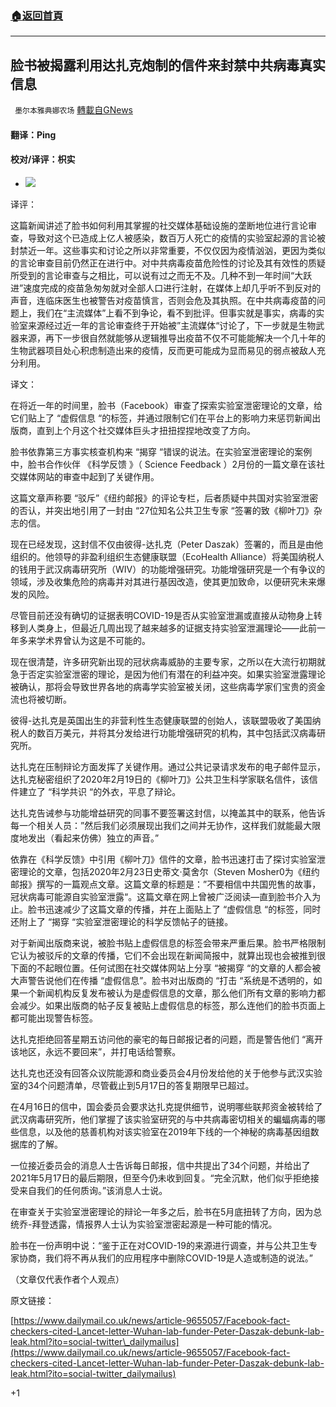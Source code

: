 ###  [:house:返回首頁](https://github.com/ourhimalayas/txt)
---

## 脸书被揭露利用达扎克炮制的信件来封禁中共病毒真实信息
` 墨尔本雅典娜农场` [轉載自GNews](https://gnews.org/zh-hans/1304405/)

#### 翻译：Ping 

#### 校对/译评：枳实

- ![]()![](https://gnews-media-offload.s3.amazonaws.com/wp-content/uploads/2021/06/07015529/Picture123.jpg)


译评：

这篇新闻讲述了脸书如何利用其掌握的社交媒体基础设施的垄断地位进行言论审查，导致对这个已造成上亿人被感染，数百万人死亡的疫情的实验室起源的言论被封禁近一年。这些事实和讨论之所以非常重要，不仅仅因为疫情汹汹，更因为类似的言论审查目前仍然正在进行中。对中共病毒疫苗危险性的讨论及其有效性的质疑所受到的言论审查与之相比，可以说有过之而无不及。几种不到一年时间“大跃进”速度完成的疫苗急匆匆就对全部人口进行注射，在媒体上却几乎听不到反对的声音，连临床医生也被警告对疫苗慎言，否则会危及其执照。在中共病毒疫苗的问题上，我们在“主流媒体”上看不到争论，看不到批评。但事实就是事实，病毒的实验室来源经过近一年的言论审查终于开始被”主流媒体“讨论了，下一步就是生物武器来源，再下一步很自然就能够从逻辑推导出疫苗不仅不可能能解决一个几十年的生物武器项目处心积虑制造出来的疫情，反而更可能成为显而易见的弱点被敌人充分利用。

译文：

在将近一年的时间里，脸书（Facebook）审查了探索实验室泄密理论的文章，给它们贴上了 “虚假信息 “的标签，并通过限制它们在平台上的影响力来惩罚新闻出版商，直到上个月这个社交媒体巨头才扭扭捏捏地改变了方向。

脸书依靠第三方事实核查机构来 “揭穿 “错误的说法。在实验室泄密理论的案例中，脸书合作伙伴 《科学反馈 》（ Science Feedback ）2月份的一篇文章在该社交媒体网站的审查中起到了关键作用。

这篇文章声称要 “驳斥”《纽约邮报》的评论专栏，后者质疑中共国对实验室泄密的否认，并突出地引用了一封由 “27位知名公共卫生专家 “签署的致《柳叶刀》杂志的信。

现在已经发现，这封信不仅由彼得-达扎克（Peter Daszak）签署的，而且是由他组织的。他领导的非盈利组织生态健康联盟（EcoHealth Alliance）将美国纳税人的钱用于武汉病毒研究所（WIV）的功能增强研究。功能增强研究是一个有争议的领域，涉及收集危险的病毒并对其进行基因改造，使其更加致命，以便研究未来爆发的风险。

尽管目前还没有确切的证据表明COVID-19是否从实验室泄漏或直接从动物身上转移到人类身上，但最近几周出现了越来越多的证据支持实验室泄漏理论——此前一年多来学术界曾认为这是不可能的。

现在很清楚，许多研究新出现的冠状病毒威胁的主要专家，之所以在大流行初期就急于否定实验室泄密的理论，是因为他们有潜在的利益冲突。如果实验室泄露理论被确认，那将会导致世界各地的病毒学实验室被关闭，这些病毒学家们宝贵的资金流也将被切断。

彼得-达扎克是英国出生的非营利性生态健康联盟的创始人，该联盟吸收了美国纳税人的数百万美元，并将其分发给进行功能增强研究的机构，其中包括武汉病毒研究所。

达扎克在压制辩论方面发挥了关键作用。通过公共记录请求发布的电子邮件显示，达扎克秘密组织了2020年2月19日的《柳叶刀》公共卫生科学家联名信件，该信件建立了 “科学共识 “的外衣，平息了辩论。

达扎克告诫参与功能增益研究的同事不要签署这封信，以掩盖其中的联系，他告诉每一个相关人员：”然后我们必须展现出我们之间并无协作，这样我们就能最大限度地发出（看起来仿佛）独立的声音。”

依靠在《科学反馈》中引用《柳叶刀》信件的文章，脸书迅速打击了探讨实验室泄密理论的文章，包括2020年2月23日史蒂文·莫舍尔（Steven Mosher0为《纽约邮报》撰写的一篇观点文章。这篇文章的标题是：”不要相信中共国兜售的故事，冠状病毒可能源自实验室泄露“。这篇文章在网上曾被广泛阅读—直到脸书介入为止。脸书迅速减少了这篇文章的传播，并在上面贴上了 “虚假信息 “的标签，同时还附上了 “揭穿 “实验室泄密理论的科学反馈帖子的链接。

对于新闻出版商来说，被脸书贴上虚假信息的标签会带来严重后果。脸书严格限制它认为被驳斥的文章的传播，它们不会出现在新闻简报中，就算出现也会被推到很下面的不起眼位置。任何试图在社交媒体网站上分享 “被揭穿 “的文章的人都会被大声警告说他们在传播 “虚假信息”。脸书对出版商的 “打击 “系统是不透明的，如果一个新闻机构反复发布被认为是虚假信息的文章，那么他们所有文章的影响力都会减少。如果出版商的帖子反复被贴上虚假信息的标签，那么连他们的脸书页面上都可能出现警告标签。

达扎克拒绝回答星期五访问他的豪宅的每日邮报记者的问题，而是警告他们 “离开该地区，永远不要回来”，并打电话给警察。

达扎克也还没有回答众议院能源和商业委员会4月份发给他的关于他参与武汉实验室的34个问题清单，尽管截止到5月17日的答复期限早已超过。

在4月16日的信中，国会委员会要求达扎克提供细节，说明哪些联邦资金被转给了武汉病毒研究所，他们掌握了该实验室研究的与中共病毒密切相关的蝙蝠病毒的哪些信息，以及他的慈善机构对该实验室在2019年下线的一个神秘的病毒基因组数据库的了解。

一位接近委员会的消息人士告诉每日邮报，信中共提出了34个问题，并给出了2021年5月17日的最后期限，但至今仍未收到回复。“完全沉默，他们似乎拒绝接受来自我们的任何质询。”该消息人士说。

在审查关于实验室泄密理论的辩论一年多之后，脸书在5月底扭转了方向，因为总统乔-拜登透露，情报界人士认为实验室泄密起源是一种可能的情况。

脸书在一份声明中说：“鉴于正在对COVID-19的来源进行调查，并与公共卫生专家协商，我们将不再从我们的应用程序中删除COVID-19是人造或制造的说法。”

（文章仅代表作者个人观点）

原文链接：

[https://www.dailymail.co.uk/news/article-9655057/Facebook-fact-checkers-cited-Lancet-letter-Wuhan-lab-funder-Peter-Daszak-debunk-lab-leak.html?ito=social-twitter\_dailymailus](https://www.dailymail.co.uk/news/article-9655057/Facebook-fact-checkers-cited-Lancet-letter-Wuhan-lab-funder-Peter-Daszak-debunk-lab-leak.html?ito=social-twitter_dailymailus)

+1

